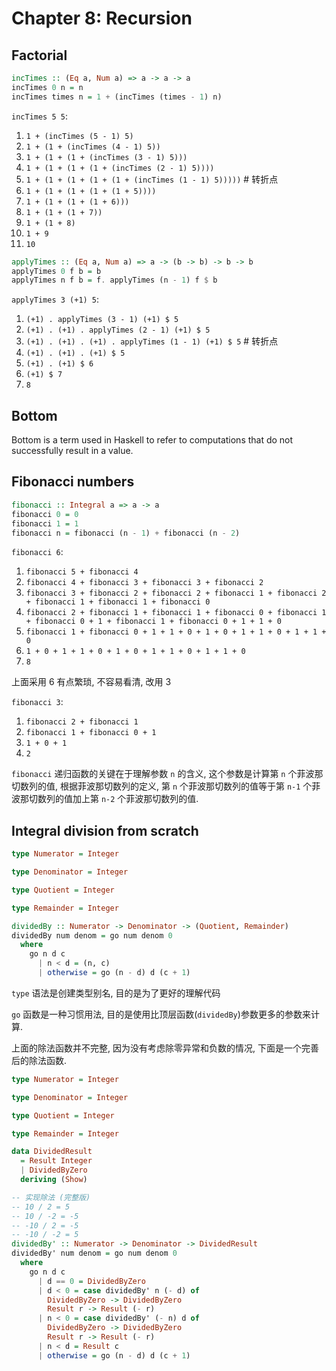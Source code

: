 # Chapter 8: Recursion

## Factorial

```haskell
incTimes :: (Eq a, Num a) => a -> a -> a
incTimes 0 n = n
incTimes times n = 1 + (incTimes (times - 1) n)
```

`incTimes 5 5`:

1. `1 + (incTimes (5 - 1) 5)`
2. `1 + (1 + (incTimes (4 - 1) 5))`
3. `1 + (1 + (1 + (incTimes (3 - 1) 5)))`
4. `1 + (1 + (1 + (1 + (incTimes (2 - 1) 5))))`
5. `1 + (1 + (1 + (1 + (1 + (incTimes (1 - 1) 5)))))` # 转折点
6. `1 + (1 + (1 + (1 + (1 + 5))))`
7. `1 + (1 + (1 + (1 + 6)))`
8. `1 + (1 + (1 + 7))`
9. `1 + (1 + 8)`
10. `1 + 9`
11. `10`

```haskell
applyTimes :: (Eq a, Num a) => a -> (b -> b) -> b -> b
applyTimes 0 f b = b
applyTimes n f b = f. applyTimes (n - 1) f $ b
```

`applyTimes 3 (+1) 5`:

1. `(+1) . applyTimes (3 - 1) (+1) $ 5`
2. `(+1) . (+1) . applyTimes (2 - 1) (+1) $ 5`
3. `(+1) . (+1) . (+1) . applyTimes (1 - 1) (+1) $ 5` # 转折点
4. `(+1) . (+1) . (+1) $ 5`
5. `(+1) . (+1) $ 6`
6. `(+1) $ 7`
7. `8`

## Bottom

Bottom is a term used in Haskell to refer to computations that do not successfully result in a value.

## Fibonacci numbers

```haskell
fibonacci :: Integral a => a -> a
fibonacci 0 = 0
fibonacci 1 = 1
fibonacci n = fibonacci (n - 1) + fibonacci (n - 2)
```

`fibonacci 6`:

1. `fibonacci 5 + fibonacci 4`
2. `fibonacci 4 + fibonacci 3 + fibonacci 3 + fibonacci 2`
3. `fibonacci 3 + fibonacci 2 + fibonacci 2 + fibonacci 1 + fibonacci 2 + fibonacci 1 + fibonacci 1 + fibonacci 0`
4. `fibonacci 2 + fibonacci 1 + fibonacci 1 + fibonacci 0 + fibonacci 1 + fibonacci 0 + 1 + fibonacci 1 + fibonacci 0 + 1 + 1 + 0`
5. `fibonacci 1 + fibonacci 0 + 1 + 1 + 0 + 1 + 0 + 1 + 1 + 0 + 1 + 1 + 0`
6. `1 + 0 + 1 + 1 + 0 + 1 + 0 + 1 + 1 + 0 + 1 + 1 + 0`
7. `8`

上面采用 6 有点繁琐, 不容易看清, 改用 3

`fibonacci 3`:

1. `fibonacci 2 + fibonacci 1`
2. `fibonacci 1 + fibonacci 0 + 1`
3. `1 + 0 + 1`
4. `2`

`fibonacci` 递归函数的关键在于理解参数 `n` 的含义, 这个参数是计算第 `n` 个菲波那切数列的值, 根据菲波那切数列的定义, 第 `n` 个菲波那切数列的值等于第 `n-1` 个菲波那切数列的值加上第 `n-2` 个菲波那切数列的值.

## Integral division from scratch

```haskell
type Numerator = Integer

type Denominator = Integer

type Quotient = Integer

type Remainder = Integer

dividedBy :: Numerator -> Denominator -> (Quotient, Remainder)
dividedBy num denom = go num denom 0
  where
    go n d c
      | n < d = (n, c)
      | otherwise = go (n - d) d (c + 1)
```

`type` 语法是创建类型别名, 目的是为了更好的理解代码

`go` 函数是一种习惯用法, 目的是使用比顶层函数(`dividedBy`)参数更多的参数来计算.

上面的除法函数并不完整, 因为没有考虑除零异常和负数的情况, 下面是一个完善后的除法函数.

```haskell
type Numerator = Integer

type Denominator = Integer

type Quotient = Integer

type Remainder = Integer

data DividedResult
  = Result Integer
  | DividedByZero
  deriving (Show)

-- 实现除法 (完整版)
-- 10 / 2 = 5
-- 10 / -2 = -5
-- -10 / 2 = -5
-- -10 / -2 = 5
dividedBy' :: Numerator -> Denominator -> DividedResult
dividedBy' num denom = go num denom 0
  where
    go n d c
      | d == 0 = DividedByZero
      | d < 0 = case dividedBy' n (- d) of
        DividedByZero -> DividedByZero
        Result r -> Result (- r)
      | n < 0 = case dividedBy' (- n) d of
        DividedByZero -> DividedByZero
        Result r -> Result (- r)
      | n < d = Result c
      | otherwise = go (n - d) d (c + 1)
```
